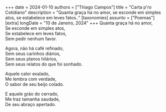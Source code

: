 +++
date = 2024-01-10
authors = ["Thiago Campos"]
title = "Carta p'ro Cotidiano"
description = "Quanta graça há no amor, se esconde em simples atos, se estabelece em leves fatos.."
[taxonomies]
assunto = ["Poemas"]
[extra]
longDate = "10 de Janeiro, 2024"
+++
Quanta graça há no amor, <br>
Se esconde em simples atos, <br>
Se estabelece em leves fatos, <br>
Sem pedir nenhum favor. <br>

Agora, não há café refinado, <br>
Sem seus carinhos diários, <br>
Sem seus planos hilários, <br>
Sem seus relatos do que foi sonhado. <br>

Aquele calor exalado, <br>
Me lembra com verdade, <br>
O sabor de seu beijo colado. <br>

E aquele grão do cerrado, <br>
Me traz tamanha saudade, <br>
De seu abraço apertado.
